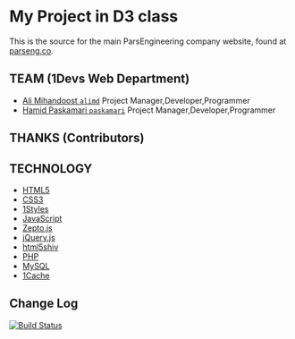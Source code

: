 # My Project in D3 class
This is the source for the main ParsEngineering company website, found at [parseng.co](http://parseng.co).  

## TEAM (1Devs Web Department)
* [Ali Mihandoost `alimd`](https://github.com/alimd) Project Manager,Developer,Programmer
* [Hamid Paskamari `paskamari`](https://github.com/paskamari) Project Manager,Developer,Programmer

## THANKS (Contributors)

## TECHNOLOGY
* [HTML5](http://ali.md/wiki/html5)
* [CSS3](http://ali.md/css3ref)
* [1Styles](http://ali.md/1styles)
* [JavaScript](http://ali.md/wiki/javascript)
* [Zepto.js](http://ali.md/zepto.js)
* [jQuery.js](http://ali.md/jquery.js)
* [html5shiv](http://ali.md/html5shiv)
* [PHP](http://ali.md/php/)
* [MySQL](http://ali.md/wiki/mysql)
* [1Cache](http://ali.md/1cache)

## Change Log
[![Build Status](https://secure.travis-ci.org/AliMD/ParsEngCo.png?branch=master)](https://travis-ci.org/AliMD/ParsEngCo)
